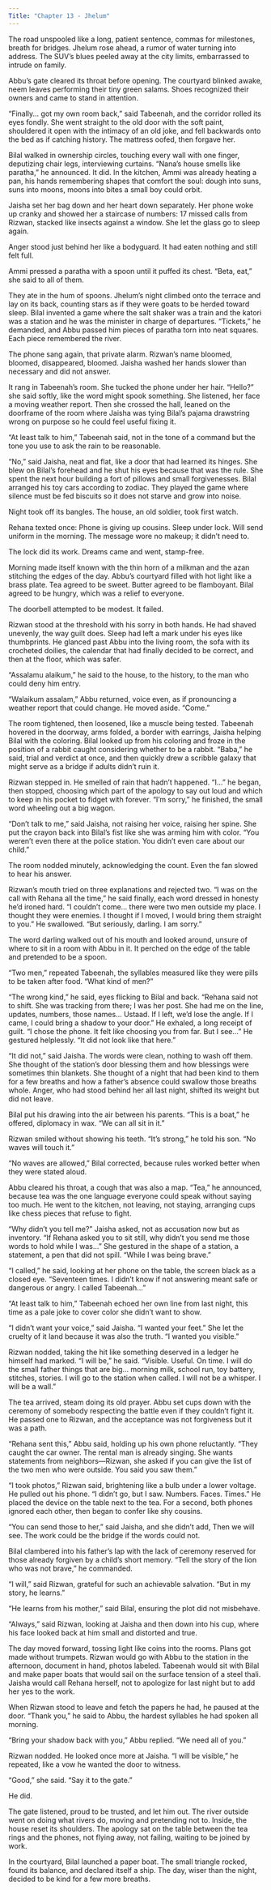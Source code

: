 ```yaml
---
Title: "Chapter 13 - Jhelum"
---
```


The road unspooled like a long, patient sentence, commas for milestones, breath for bridges. Jhelum rose ahead, a rumor of water turning into address. The SUV’s blues peeled away at the city limits, embarrassed to intrude on family.

Abbu’s gate cleared its throat before opening. The courtyard blinked awake, neem leaves performing their tiny green salams. Shoes recognized their owners and came to stand in attention.

“Finally... got my own room back,” said Tabeenah, and the corridor rolled its eyes fondly. She went straight to the old door with the soft paint, shouldered it open with the intimacy of an old joke, and fell backwards onto the bed as if catching history. The mattress oofed, then forgave her.

Bilal walked in ownership circles, touching every wall with one finger, deputizing chair legs, interviewing curtains. “Nana’s house smells like paratha,” he announced. It did. In the kitchen, Ammi was already heating a pan, his hands remembering shapes that comfort the soul: dough into suns, suns into moons, moons into bites a small boy could orbit.

Jaisha set her bag down and her heart down separately. Her phone woke up cranky and showed her a staircase of numbers: 17 missed calls from Rizwan, stacked like insects against a window. She let the glass go to sleep again.

Anger stood just behind her like a bodyguard. It had eaten nothing and still felt full.

Ammi pressed a paratha with a spoon until it puffed its chest. “Beta, eat,” she said to all of them.

They ate in the hum of spoons. Jhelum’s night climbed onto the terrace and lay on its back, counting stars as if they were goats to be herded toward sleep. Bilal invented a game where the salt shaker was a train and the katori was a station and he was the minister in charge of departures. “Tickets,” he demanded, and Abbu passed him pieces of paratha torn into neat squares. Each piece remembered the river.

The phone sang again, that private alarm. Rizwan’s name bloomed, bloomed, disappeared, bloomed. Jaisha washed her hands slower than necessary and did not answer.

It rang in Tabeenah’s room. She tucked the phone under her hair. “Hello?” she said softly, like the word might spook something. She listened, her face a moving weather report. Then she crossed the hall, leaned on the doorframe of the room where Jaisha was tying Bilal’s pajama drawstring wrong on purpose so he could feel useful fixing it.

“At least talk to him,” Tabeenah said, not in the tone of a command but the tone you use to ask the rain to be reasonable.

“No,” said Jaisha, neat and flat, like a door that had learned its hinges. She blew on Bilal’s forehead and he shut his eyes because that was the rule. She spent the next hour building a fort of pillows and small forgivenesses. Bilal arranged his toy cars according to zodiac. They played the game where silence must be fed biscuits so it does not starve and grow into noise.

Night took off its bangles. The house, an old soldier, took first watch.

Rehana texted once: Phone is giving up cousins. Sleep under lock. Will send uniform in the morning. The message wore no makeup; it didn’t need to.

The lock did its work. Dreams came and went, stamp-free.

Morning made itself known with the thin horn of a milkman and the azan stitching the edges of the day. Abbu’s courtyard filled with hot light like a brass plate. Tea agreed to be sweet. Butter agreed to be flamboyant. Bilal agreed to be hungry, which was a relief to everyone.

The doorbell attempted to be modest. It failed.

Rizwan stood at the threshold with his sorry in both hands. He had shaved unevenly, the way guilt does. Sleep had left a mark under his eyes like thumbprints. He glanced past Abbu into the living room, the sofa with its crocheted doilies, the calendar that had finally decided to be correct, and then at the floor, which was safer.

“Assalamu alaikum,” he said to the house, to the history, to the man who could deny him entry.

“Walaikum assalam,” Abbu returned, voice even, as if pronouncing a weather report that could change. He moved aside. “Come.”

The room tightened, then loosened, like a muscle being tested. Tabeenah hovered in the doorway, arms folded, a border with earrings, Jaisha helping Bilal with the coloring. Bilal looked up from his coloring and froze in the position of a rabbit caught considering whether to be a rabbit. “Baba,” he said, trial and verdict at once, and then quickly drew a scribble galaxy that might serve as a bridge if adults didn’t ruin it.

Rizwan stepped in. He smelled of rain that hadn’t happened. “I...” he began, then stopped, choosing which part of the apology to say out loud and which to keep in his pocket to fidget with forever. “I’m sorry,” he finished, the small word wheeling out a big wagon.

“Don’t talk to me,” said Jaisha, not raising her voice, raising her spine. She put the crayon back into Bilal’s fist like she was arming him with color. “You weren’t even there at the police station. You didn’t even care about our child.”

The room nodded minutely, acknowledging the count. Even the fan slowed to hear his answer.

Rizwan’s mouth tried on three explanations and rejected two. “I was on the call with Rehana all the time,” he said finally, each word dressed in honesty he’d ironed hard. “I couldn’t come... there were two men outside my place. I thought they were enemies. I thought if I moved, I would bring them straight to you.” He swallowed. “But seriously, darling. I am sorry.”

The word darling walked out of his mouth and looked around, unsure of where to sit in a room with Abbu in it. It perched on the edge of the table and pretended to be a spoon.

“Two men,” repeated Tabeenah, the syllables measured like they were pills to be taken after food. “What kind of men?”

“The wrong kind,” he said, eyes flicking to Bilal and back. “Rehana said not to shift. She was tracking from there; I was her post. She had me on the line, updates, numbers, those names... Ustaad. If I left, we’d lose the angle. If I came, I could bring a shadow to your door.” He exhaled, a long receipt of guilt. “I chose the phone. It felt like choosing you from far. But I see...” He gestured helplessly. “It did not look like that here.”

“It did not,” said Jaisha. The words were clean, nothing to wash off them. She thought of the station’s door blessing them and how blessings were sometimes thin blankets. She thought of a night that had been kind to them for a few breaths and how a father’s absence could swallow those breaths whole. Anger, who had stood behind her all last night, shifted its weight but did not leave.

Bilal put his drawing into the air between his parents. “This is a boat,” he offered, diplomacy in wax. “We can all sit in it.”

Rizwan smiled without showing his teeth. “It’s strong,” he told his son. “No waves will touch it.”

“No waves are allowed,” Bilal corrected, because rules worked better when they were stated aloud.

Abbu cleared his throat, a cough that was also a map. “Tea,” he announced, because tea was the one language everyone could speak without saying too much. He went to the kitchen, not leaving, not staying, arranging cups like chess pieces that refuse to fight.

“Why didn’t you tell me?” Jaisha asked, not as accusation now but as inventory. “If Rehana asked you to sit still, why didn’t you send me those words to hold while I was...” She gestured in the shape of a station, a statement, a pen that did not spill. “While I was being brave.”

“I called,” he said, looking at her phone on the table, the screen black as a closed eye. “Seventeen times. I didn’t know if not answering meant safe or dangerous or angry. I called Tabeenah...”

“At least talk to him,” Tabeenah echoed her own line from last night, this time as a pale joke to cover color she didn’t want to show.

“I didn’t want your voice,” said Jaisha. “I wanted your feet.” She let the cruelty of it land because it was also the truth. “I wanted you visible.”

Rizwan nodded, taking the hit like something deserved in a ledger he himself had marked. “I will be,” he said. “Visible. Useful. On time. I will do the small father things that are big... morning milk, school run, toy battery, stitches, stories. I will go to the station when called. I will not be a whisper. I will be a wall.”

The tea arrived, steam doing its old prayer. Abbu set cups down with the ceremony of somebody respecting the battle even if they couldn’t fight it. He passed one to Rizwan, and the acceptance was not forgiveness but it was a path.

“Rehana sent this,” Abbu said, holding up his own phone reluctantly. “They caught the car owner. The rental man is already singing. She wants statements from neighbors—Rizwan, she asked if you can give the list of the two men who were outside. You said you saw them.”

“I took photos,” Rizwan said, brightening like a bulb under a lower voltage. He pulled out his phone. “I didn’t go, but I saw. Numbers. Faces. Times.” He placed the device on the table next to the tea. For a second, both phones ignored each other, then began to confer like shy cousins.

“You can send those to her,” said Jaisha, and she didn’t add, Then we will see. The work could be the bridge if the words could not.

Bilal clambered into his father’s lap with the lack of ceremony reserved for those already forgiven by a child’s short memory. “Tell the story of the lion who was not brave,” he commanded.

“I will,” said Rizwan, grateful for such an achievable salvation. “But in my story, he learns.”

“He learns from his mother,” said Bilal, ensuring the plot did not misbehave.

“Always,” said Rizwan, looking at Jaisha and then down into his cup, where his face looked back at him small and distorted and true.

The day moved forward, tossing light like coins into the rooms. Plans got made without trumpets. Rizwan would go with Abbu to the station in the afternoon, document in hand, photos labeled. Tabeenah would sit with Bilal and make paper boats that would sail on the surface tension of a steel thali. Jaisha would call Rehana herself, not to apologize for last night but to add her yes to the work.

When Rizwan stood to leave and fetch the papers he had, he paused at the door. “Thank you,” he said to Abbu, the hardest syllables he had spoken all morning.

“Bring your shadow back with you,” Abbu replied. “We need all of you.”

Rizwan nodded. He looked once more at Jaisha. “I will be visible,” he repeated, like a vow he wanted the door to witness.

“Good,” she said. “Say it to the gate.”

He did.

The gate listened, proud to be trusted, and let him out. The river outside went on doing what rivers do, moving and pretending not to. Inside, the house reset its shoulders. The apology sat on the table between the tea rings and the phones, not flying away, not failing, waiting to be joined by work.

In the courtyard, Bilal launched a paper boat. The small triangle rocked, found its balance, and declared itself a ship. The day, wiser than the night, decided to be kind for a few more breaths.